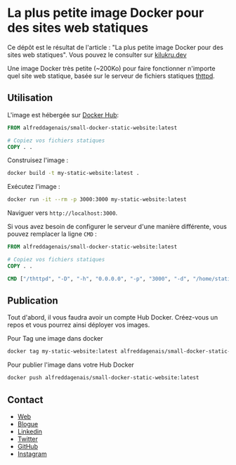 # La plus petite image Docker pour des sites web statiques

Ce dépôt est le résultat de l'article : "La plus petite image Docker pour des sites web statiques". Vous pouvez le consulter sur [kilukru.dev](https://www.kilukru.dev/la-plus-petite-image-docker-pour-des-sites-web-statiques/)

Une image Docker très petite (~200Ko) pour faire fonctionner n'importe quel site web statique, basée sur le serveur de fichiers statiques [thttpd](https://www.acme.com/software/thttpd/).

## Utilisation

L'image est hébergée sur [Docker Hub](https://hub.docker.com/r/alfreddagenais/small-docker-static-website):

```dockerfile
FROM alfreddagenais/small-docker-static-website:latest

# Copiez vos fichiers statiques
COPY . .
```

Construisez l'image :

```sh
docker build -t my-static-website:latest .
```

Exécutez l'image :

```sh
docker run -it --rm -p 3000:3000 my-static-website:latest
```

Naviguer vers `http://localhost:3000`.

Si vous avez besoin de configurer le serveur d'une manière différente, vous pouvez remplacer la ligne `CMD` :

```dockerfile
FROM alfreddagenais/small-docker-static-website:latest

# Copiez vos fichiers statiques
COPY . .

CMD ["/thttpd", "-D", "-h", "0.0.0.0", "-p", "3000", "-d", "/home/static", "-u", "static", "-l", "-", "-M", "60"]
```

## Publication

Tout d'abord, il vous faudra avoir un compte Hub Docker. Créez-vous un repos et vous pourrez ainsi déployer vos images.

Pour Tag une image dans docker

```sh
docker tag my-static-website:latest alfreddagenais/small-docker-static-website:latest
```

Pour publier l'image dans votre Hub Docker

```sh
docker push alfreddagenais/small-docker-static-website:latest
```

## Contact

- [Web](https://alfreddagenais.com/)
- [Blogue](https://www.kilukru.dev/)
- [Linkedin](https://linkedin.com/in/AlfredDagenais)
- [Twitter](https://twitter.com/ProgrammeurWeb)
- [GitHub](https://github.com/alfreddagenais/)
- [Instagram](https://instagram.com/alfreddagenaisweb)
